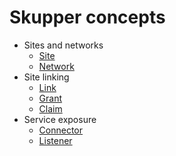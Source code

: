# Skupper concepts

- Sites and networks
  - [Site](site.html)
  - [Network](network.html)
- Site linking
  - [Link](link.html)
  - [Grant](grant.html)
  - [Claim](claim.html)
- Service exposure
  - [Connector](connector.html)
  - [Listener](listener.html)